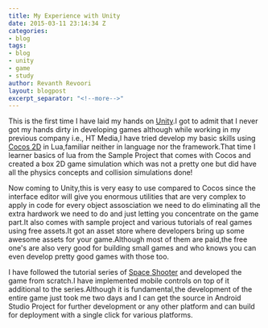 ```yaml
---
title: My Experience with Unity
date: 2015-03-11 23:14:34 Z
categories:
- blog
tags:
- blog
- unity
- game
- study
author: Revanth Revoori
layout: blogpost
excerpt_separator: "<!--more-->"
---
```


This is the first time I have laid my hands on [Unity].I got to admit that I never got my hands dirty in developing games although while working in my previous company i.e., HT Media,I have tried develop my basic skills using [Cocos 2D] in Lua,familiar neither in language nor the framework.That time I learner basics of lua from the Sample Project that comes with Cocos and created a box 2D game simulation which was not a pretty one but did have all the physics concepts and collision simulations done!

<!--more-->

Now coming to Unity,this is very easy to use compared to Cocos since the interface editor will give you enormous utilities that are very complex to apply in code for every object assosciation we need to do eliminating all the extra hardwork we need to do and just letting you concentrate on the game part.It also comes with sample project and various tutorials of real games using free assets.It got an asset store where developers bring up some awesome assets for your game.Although most of them are paid,the free one's are also very good for building small games and who knows you can even develop pretty good games with those too.




I have followed the tutorial series of [Space Shooter] and developed the game from scratch.I have implemented mobile controls on top of it additional to the series.Although it is fundamental,the development of the entire game just took me two days and I can get the source in Android Studio Project for further development or any other platform and can build for deployment with a single click for various platforms.


[Space Shooter]: 	https://unity3d.com/learn/tutorials/projects/space-shooter
[Unity]: 			http://unity3d.com/
[Cocos 2D]: 	http://www.cocos2d-x.org/
